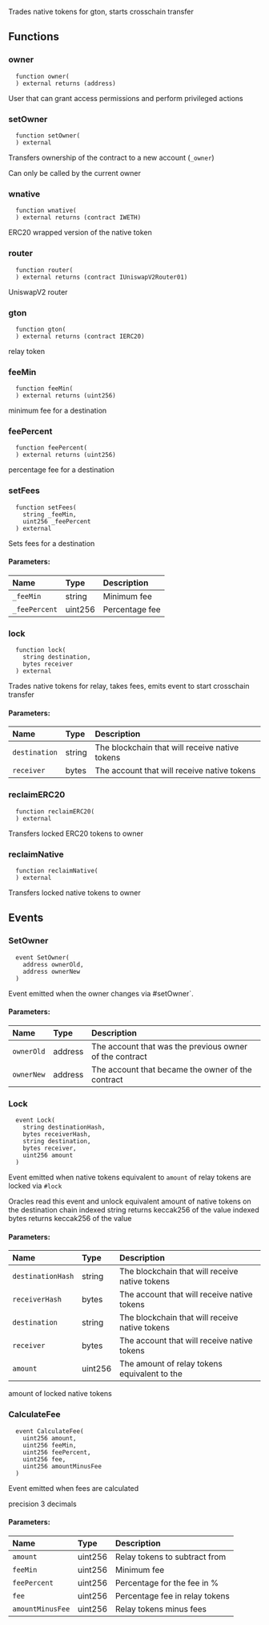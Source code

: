 Trades native tokens for gton, starts crosschain transfer



## Functions
### owner
```solidity
  function owner(
  ) external returns (address)
```
User that can grant access permissions and perform privileged actions



### setOwner
```solidity
  function setOwner(
  ) external
```
Transfers ownership of the contract to a new account (`_owner`)

Can only be called by the current owner


### wnative
```solidity
  function wnative(
  ) external returns (contract IWETH)
```
ERC20 wrapped version of the native token



### router
```solidity
  function router(
  ) external returns (contract IUniswapV2Router01)
```
UniswapV2 router



### gton
```solidity
  function gton(
  ) external returns (contract IERC20)
```
relay token



### feeMin
```solidity
  function feeMin(
  ) external returns (uint256)
```
minimum fee for a destination



### feePercent
```solidity
  function feePercent(
  ) external returns (uint256)
```
percentage fee for a destination



### setFees
```solidity
  function setFees(
    string _feeMin,
    uint256 _feePercent
  ) external
```
Sets fees for a destination


#### Parameters:
| Name | Type | Description                                                          |
| :--- | :--- | :------------------------------------------------------------------- |
|`_feeMin` | string | Minimum fee
|`_feePercent` | uint256 | Percentage fee

### lock
```solidity
  function lock(
    string destination,
    bytes receiver
  ) external
```
Trades native tokens for relay, takes fees,
emits event to start crosschain transfer


#### Parameters:
| Name | Type | Description                                                          |
| :--- | :--- | :------------------------------------------------------------------- |
|`destination` | string | The blockchain that will receive native tokens
|`receiver` | bytes | The account that will receive native tokens

### reclaimERC20
```solidity
  function reclaimERC20(
  ) external
```
Transfers locked ERC20 tokens to owner



### reclaimNative
```solidity
  function reclaimNative(
  ) external
```
Transfers locked native tokens to owner



## Events
### SetOwner
```solidity
  event SetOwner(
    address ownerOld,
    address ownerNew
  )
```
Event emitted when the owner changes via #setOwner`.


#### Parameters:
| Name                           | Type          | Description                                    |
| :----------------------------- | :------------ | :--------------------------------------------- |
|`ownerOld`| address | The account that was the previous owner of the contract
|`ownerNew`| address | The account that became the owner of the contract
### Lock
```solidity
  event Lock(
    string destinationHash,
    bytes receiverHash,
    string destination,
    bytes receiver,
    uint256 amount
  )
```
Event emitted when native tokens equivalent to
`amount` of relay tokens are locked via `#lock`

Oracles read this event and unlock
equivalent amount of native tokens on the destination chain
indexed string returns keccak256 of the value
indexed bytes returns keccak256 of the value

#### Parameters:
| Name                           | Type          | Description                                    |
| :----------------------------- | :------------ | :--------------------------------------------- |
|`destinationHash`| string | The blockchain that will receive native tokens
|`receiverHash`| bytes | The account that will receive native tokens
|`destination`| string | The blockchain that will receive native tokens
|`receiver`| bytes | The account that will receive native tokens
|`amount`| uint256 | The amount of relay tokens equivalent to the
amount of locked native tokens
### CalculateFee
```solidity
  event CalculateFee(
    uint256 amount,
    uint256 feeMin,
    uint256 feePercent,
    uint256 fee,
    uint256 amountMinusFee
  )
```
Event emitted when fees are calculated

precision 3 decimals

#### Parameters:
| Name                           | Type          | Description                                    |
| :----------------------------- | :------------ | :--------------------------------------------- |
|`amount`| uint256 | Relay tokens to subtract from
|`feeMin`| uint256 | Minimum fee
|`feePercent`| uint256 | Percentage for the fee in %
|`fee`| uint256 | Percentage fee in relay tokens
|`amountMinusFee`| uint256 | Relay tokens minus fees
